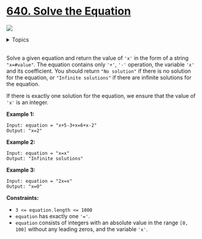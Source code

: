 # [640. Solve the Equation](https://leetcode.cn/problems/solve-the-equation/)

![](https://img.shields.io/badge/Difficulty-Medium-F8AF40.svg)

<details>
<summary>Topics</summary>

* [`String`](https://leetcode.com/tag/string/)
* [`Math`](https://leetcode.com/tag/math/)
* [`Simulation`](https://leetcode.com/tag/simulation/)

</details>
<br />

Solve a given equation and return the value of `'x'` in the form of a string `"x=#value"`. The equation contains only `'+'`, `'-'` operation, the variable `'x'` and its coefficient. You should return `"No solution"` if there is no solution for the equation, or `"Infinite solutions"` if there are infinite solutions for the equation.

If there is exactly one solution for the equation, we ensure that the value of `'x'` is an integer.

**Example 1:**

    Input: equation = "x+5-3+x=6+x-2"
    Output: "x=2"

**Example 2:**

    Input: equation = "x=x"
    Output: "Infinite solutions"

**Example 3:**

    Input: equation = "2x=x"
    Output: "x=0"

**Constraints:**

 + `3 <= equation.length <= 1000`
 + `equation` has exactly one `'='`.
 + `equation` consists of integers with an absolute value in the range `[0, 100]` without any leading zeros, and the variable `'x'`.
